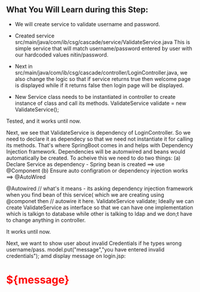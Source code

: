 ## What You Will Learn during this Step:
- We will create service to validate username and password.

- Created service src/main/java/com/ib/csg/cascade/service/ValidateService.java
This is simple service that will match username/password entered by user with our hardcoded values nitin/password.

- Next in  src/main/java/com/ib/csg/cascade/controller/LoginController.java, we also change the logic so that if service returns true then welcome page is displayed while if it returns false then login page will be displayed.

- New Service class needs to be instantiated in controller to create instance of class and call its methods. 
ValidateService validate = new ValidateService();

Tested, and it works until now. 


Next, we see that ValidateService is dependency of LoginController. So we need to declare it as dependecy so that we need not instantiate it for calling its methods. 
That's where SpringBoot comes in and helps with Dependency Injection framework. 
Dependencies will be automwired and beans would automatically be created. 
To acheive this we need to do two things:
(a) Declare Service as dependency - Spring bean is created ==> use @Component
(b) Ensure auto configration or dependency injection works ==> @AutoWired


 @Autowired  // what's it means - its asking dependency injection framework when you find bean of this service( which we are creating using @componet then
          // autowire it here. 
  ValidateService validate;
  Ideally we can create ValidateService as interface so that we can have one implementation which is talkign to database while other is talking to ldap and we don;t have to change  anything in controller. 
  
It works until now. 

Next, we want to show user about invalid Credentials if he types wrong username/pass.
model.put("message","you have entered invalid credentials");
amd display message on login.jsp: <h1 style="color:red;">${message}</h1>



  
